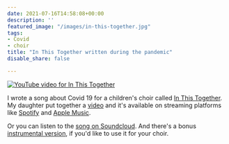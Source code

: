 ```yaml
---
date: 2021-07-16T14:58:08+00:00
description: ''
featured_image: "/images/in-this-together.jpg"
tags:
- Covid
- choir
title: "In This Together written during the pandemic"
disable_share: false

---
```


[![YouTube video for In This Together](/images/youtube.svg)](https://www.youtube.com/watch?v=ZcndafhJvTU)

I wrote a song about Covid 19 for a children's choir called [In This Together](https://soundcloud.com/jslowenmusic/in-this-together). My daughter put together a [video](https://www.youtube.com/watch?v=ZcndafhJvTU) and it's available on streaming platforms like [Spotify](https://open.spotify.com/track/0eUKzPso04naWBOOsqNkhC) and [Apple Music](https://music.apple.com/gb/album/in-this-together/1520204976?i=1520204977).

Or you can listen to the [song on Soundcloud](https://soundcloud.com/jslowenmusic/in-this-together). And there's a bonus [instrumental version](https://www.youtube.com/watch?v=ZQ5t7iwRlUs), if you'd like to use it for your choir.
